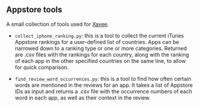 ## Appstore tools

A small collection of tools used for [Xavee](../xavee).

* `collect_iphone_ranking.py`: this is a tool to collect the current iTunes Appstore rankings for a user-defined list of countries.
Apps can be narrowed down to a ranking type or one or more categories.
Returned are .csv files with the rankings for each country,
along with the ranking of each app in the other specified countries on the same line, to allow for quick comparison. 

* `find_review_word_occurrences.py`: this is a tool to find how often certain words are mentioned in the reviews for an app.
It takes a list of Appstore IDs as input and returns a .csv file with the occurrence numbers of each word in each app,
as well as their context in the review.
